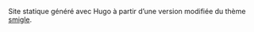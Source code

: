 Site statique généré avec Hugo à partir d’une version modifiée du thème [smigle](https://gitlab.com/ian-s-mcb/smigle-hugo-theme).
